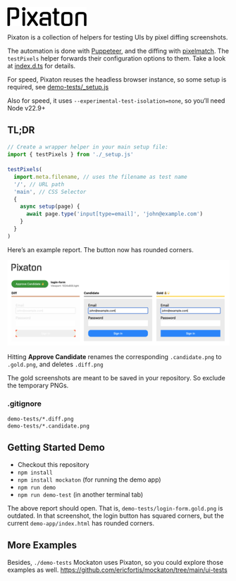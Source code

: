 <img src="pixaton-logo.svg" alt="Pixaton Logo" width="180" style="margin-top: 30px"/>
 
Pixaton is a collection of helpers for testing UIs by pixel diffing screenshots.

The automation is done with [Puppeteer](https://pptr.dev/), and the diffing with
[pixelmatch](https://github.com/mapbox/pixelmatch). The `testPixels` helper forwards
their configuration options to them. Take a look at [index.d.ts](index.d.ts) for details.

For speed, Pixaton reuses the headless browser instance, so some
setup is required, see [demo-tests/_setup.js](demo-tests/_setup.js)

Also for speed, it uses `--experimental-test-isolation=none`, so you’ll need Node v22.9+

## TL;DR

```js
// Create a wrapper helper in your main setup file:
import { testPixels } from './_setup.js'

testPixels(
  import.meta.filename, // uses the filename as test name
  '/', // URL path
  'main', // CSS Selector
  {
    async setup(page) {
      await page.type('input[type=email]', 'john@example.com')
    }
  }
)
```

Here’s an example report. The button now has rounded corners.

<img src="./README-example-diff.png" />

Hitting **Approve Candidate** renames the corresponding
`.candidate.png` to `.gold.png`, and deletes `.diff.png`

The gold screenshots are meant to be saved in your
repository. So exclude the temporary PNGs.
### .gitignore
```shell
demo-tests/*.diff.png
demo-tests/*.candidate.png
```


## Getting Started Demo
- Checkout this repository
- `npm install`
- `npm install mockaton` (for running the demo app)
- `npm run demo`
- `npm run demo-test` (in another terminal tab)

The above report should open. That is, `demo-tests/login-form.gold.png`
is outdated. In that screenshot, the login button has squared
corners, but the current `demo-app/index.html` has rounded corners.


## More Examples
Besides, `./demo-tests` Mockaton uses Pixaton,
so you could explore those examples as well.
https://github.com/ericfortis/mockaton/tree/main/ui-tests

